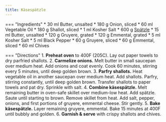 ```yaml
---
title: Käsespätzle
---
```


=== "Ingredients"
    * 30 ml Butter, unsalted
    * 180 g Onion, sliced
    * 60 ml Vegetable Oil
    * 180 g Shallot, sliced
    * 1 ml Kosher Salt
    * 600 g [Spätzle](spaetzle.md)
    * 15 ml Butter, unsalted
    * 120 g Gruyere, grated
    * 120 g Emmental, grated
    * 5 ml Kosher Salt
    * 5 ml Black Pepper
    * 60 g Gruyere, sliced
    * 60 g Emmental, sliced
    * 60 ml Chives

=== "Directions"
    1. **Preheat oven** to 400F (205C). Lay out paper towels to dry parfried shallots.
    2. **Carmelize onions.** Melt butter in small saucepan over medium heat. Add onions and coat evenly. Cook 60 minutes, stirring every 5 minutes, until deep golden brown.
    3. **Parfry shallots.** Heat vegetable oil in another saucepan over medium heat. Add shallots. Parfry, stirring constantly, until deep golden brown. Transfer shallots to paper towels and pat dry. Sprinkle with salt.
    4. **Combine käsespätzle.** Melt remaining butter in oven-safe skillet over medium-low heat. Add spätzle. Saute until starting to brown. Remove skillet from heat. Add salt, pepper, onions, and first portions of gruyere, emmental cheese. Stir gently.
    5. **Bake käsespätzle.** Layer remaining gruyere, emmental. Bake 15 minutes at 400F until bubbly and golden.
    6. **Garnish & serve** with crispy shallots and chives.

[^1]:
    Vetter, Delaney. ["Käsespätzle (Cheesy Spaetzle With Caramelized Onions & Crispy Shallots)."](https://food52.com/recipes/82616-spaetzle-recipe-with-cheese-onions) *Food 52.* 26 February 2020. Accessed 2020.
